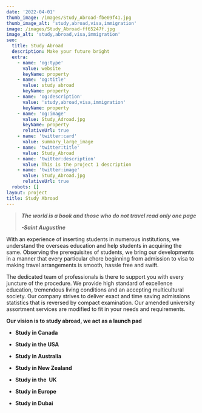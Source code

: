 ```yaml
---
date: '2022-04-01'
thumb_image: /images/Study_Abroad-fbe09f41.jpg
thumb_image_alt: 'study,abroad,visa,immigration'
image: /images/Study_Abroad-ff65247f.jpg
image_alt: 'study,abroad,visa,immigration'
seo:
  title: Study Abroad
  description: Make your future bright
  extra:
    - name: 'og:type'
      value: website
      keyName: property
    - name: 'og:title'
      value: study abroad
      keyName: property
    - name: 'og:description'
      value: 'study,abroad,visa,immigration'
      keyName: property
    - name: 'og:image'
      value: Study_Adroad.jpg
      keyName: property
      relativeUrl: true
    - name: 'twitter:card'
      value: summary_large_image
    - name: 'twitter:title'
      value: Study_Abroad
    - name: 'twitter:description'
      value: This is the project 1 description
    - name: 'twitter:image'
      value: Study_Abroad.jpg
      relativeUrl: true
  robots: []
layout: project
title: Study Abroad
---
```

> ***The world is a book and those who do not travel read only one page***
>
> ***-Saint Augustine***

With an experience of inserting students in numerous institutions, we understand the overseas education and help students in acquiring the same. Observing the prerequisites of students, we bring our developments in a manner that every particular chore beginning from admission to visa to making travel arrangements is smooth, hassle free and swift.

The dedicated team of professionals is there to support you with every juncture of the procedure. We provide high standard of excellence education, tremendous living conditions and an accepting multicultural society. Our company strives to deliver exact and time saving admissions statistics that is reversed by compact examination. Our amended university assortment services are modified to fit in your needs and requirements.

**Our vision is to study abroad, we act as a launch pad**

*   **Study in Canada**

*   **Study in the USA**

*   **Study in Australia**

*   **Study in New Zealand**

*   **Study in the  UK**

*   **Study in Europe**

*   **Study in Dubai**

